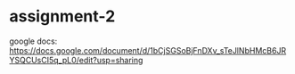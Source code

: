 # assignment-2
google docs: https://docs.google.com/document/d/1bCjSGSoBjFnDXv_sTeJlNbHMcB6JRYSQCUsCI5q_pL0/edit?usp=sharing 
